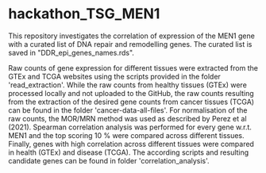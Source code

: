# hackathon_TSG_MEN1
This repository investigates the correlation of expression of the MEN1 gene with a curated list of DNA repair and remodelling genes. The curated list is saved in "DDR_epi_genes_names.rds".

Raw counts of gene expression for different tissues were extracted from the GTEx and TCGA websites using the scripts provided in the folder 'read_extraction'. While the raw counts from healthy tissues (GTEx) were processed locally and not uploaded to the GitHub, the raw counts resulting from the extraction of the desired gene counts from cancer tissues (TCGA) can be found in the folder 'cancer-data-all-files'. 
For normalisation of the raw counts, the MOR/MRN method was used as described by Perez et al (2021). Spearman correlation analysis was performed for every gene w.r.t. MEN1 and the top scoring 10 % were compared across different tissues. Finally, genes with high correlation across different tissues were compared in health (GTEx) and disease (TCGA). The according scripts and resulting candidate genes can be found in folder 'correlation_analysis'. 
